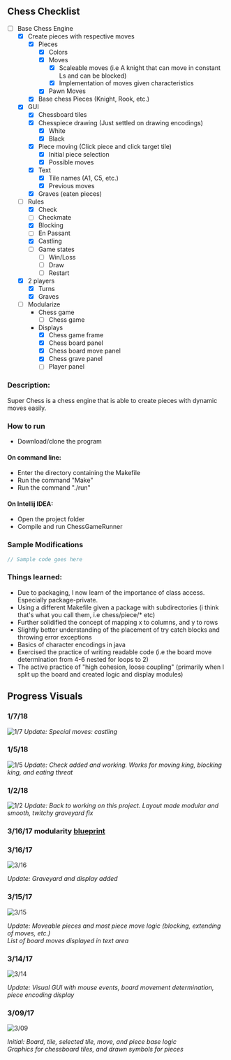 ## Chess Checklist
- [ ] Base Chess Engine
    - [x] Create pieces with respective moves
        - [x] Pieces
            - [x] Colors
            - [x] Moves
                - [x] Scaleable moves (i.e A knight that can move in constant Ls and can be blocked)
                - [x] Implementation of moves given characteristics
            - [x] Pawn Moves
        - [x] Base chess Pieces (Knight, Rook, etc.)
    - [x] GUI
        - [x] Chessboard tiles
        - [x] Chesspiece drawing (Just settled on drawing encodings)
            - [x] White
            - [x] Black
        - [x] Piece moving (Click piece and click target tile)
            - [x] Initial piece selection
            - [x] Possible moves
        - [x] Text
            - [x] Tile names (A1, C5, etc.)
            - [x] Previous moves
        - [x] Graves (eaten pieces)
    - [ ] Rules
        - [x] Check
        - [ ] Checkmate
        - [x] Blocking
        - [ ] En Passant
        - [x] Castling
        - [ ] Game states
            - [ ] Win/Loss
            - [ ] Draw
            - [ ] Restart
    - [x] 2 players
        - [x] Turns
        - [x] Graves
    - [ ] Modularize
        - Chess game
            - [ ] Chess game
        - Displays
            - [x] Chess game frame
            - [x] Chess board panel
            - [x] Chess board move panel
            - [x] Chess grave panel
            - [ ] Player panel

<!---
- [ ] Chess Engine Extras
    - [ ] State saving
        - [ ] Loadable chess board from text file
        - [ ] Save/load user state
    - [ ] Artificial Intelligence (AI)
        - [ ] Open source
            - [ ] One difficulty
            - [ ] Multiple difficulties
        - [ ] Custom script
    - [ ] Network
        - [ ] Play over local network
        - [ ] Play over TCP
-->

### Description:
Super Chess is a chess engine that is able to create pieces with dynamic moves easily.

### How to run
- Download/clone the program

#### On command line:
- Enter the directory containing the Makefile
- Run the command "Make"
- Run the command "./run"

#### On Intellij IDEA:
- Open the project folder
- Compile and run ChessGameRunner

### Sample Modifications
```java
// Sample code goes here
```

### Things learned:
- Due to packaging, I now learn of the importance of class access. Especially package-private.
- Using a different Makefile given a package with subdirectories (i think that's what you call them, i.e chess/piece/\* etc)
- Further solidified the concept of mapping x to columns, and y to rows
- Slightly better understanding of the placement of try catch blocks and throwing error exceptions
- Basics of character encodings in java
- Exercised the practice of writing readable code (i.e the board move determination from 4-6 nested for loops to 2)
- The active practice of "high cohesion, loose coupling" (primarily when I split up the board and created logic and display modules)

## Progress Visuals
### 1/7/18
![1/7](images/gifs/2018-01-07_19-02-28.gif)
*Update: Special moves: castling*
### 1/5/18
![1/5](https://i.imgur.com/UJik6kw.png)
*Update: Check added and working. Works for moving king, blocking king, and eating threat*

### 1/2/18
![1/2](https://i.imgur.com/37ZuYo2.png)
*Update: Back to working on this project. Layout made modular and smooth, twitchy graveyard fix*

### 3/16/17 modularity [blueprint](https://raw.githubusercontent.com/yinghaoawang/Super-Chess/master/images/blueprint_3-16-17.png)

### 3/16/17
![3/16](images/gifs/super-chess_3-16-17.gif)

*Update: Graveyard and display added*

### 3/15/17
![3/15](images/gifs/super-chess_3-15-17.gif)

*Update: Moveable pieces and most piece move logic (blocking, extending of moves, etc.)  
List of board moves displayed in text area*

### 3/14/17
![3/14](images/gifs/super-chess_3-14-17.gif)

*Update: Visual GUI with mouse events, board movement determination, piece encoding display*

### 3/09/17
![3/09](images/gifs/super-chess_3-09-17.gif)

*Initial: Board, tile, selected tile, move, and piece base logic  
Graphics for chessboard tiles, and drawn symbols for pieces*
